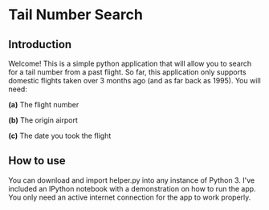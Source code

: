 # Tail Number Search

## Introduction
Welcome! This is a simple python application that will allow
you to search for a tail number from a past flight. So far, this
application only supports domestic flights taken over 3 months ago
(and as far back as 1995).
You will need:

**(a)** The flight number

**(b)** The origin airport

**(c)** The date you took the flight

## How to use
You can download and import helper.py into any instance of Python 3.
I've included an IPython notebook with a demonstration on how to run
the app. You only need an active internet connection for the app
to work properly.